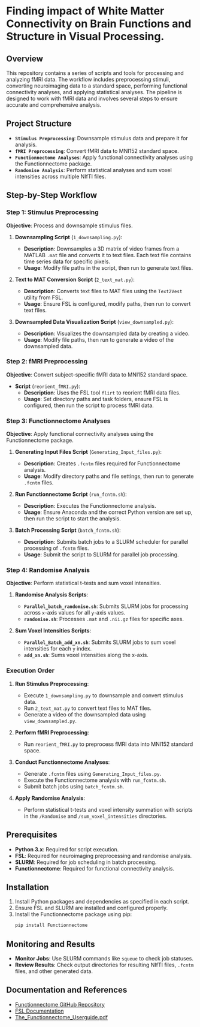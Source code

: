 
#  Finding impact of White Matter Connectivity on Brain Functions and Structure in Visual Processing. 

## Overview

This repository contains a series of scripts and tools for processing and analyzing fMRI data. The workflow includes preprocessing stimuli, converting neuroimaging data to a standard space, performing functional connectivity analyses, and applying statistical analyses. The pipeline is designed to work with fMRI data and involves several steps to ensure accurate and comprehensive analysis.

## Project Structure

- **`Stimulus Preprocessing`**: Downsample stimulus data and prepare it for analysis.
- **`fMRI Preprocessing`**: Convert fMRI data to MNI152 standard space.
- **`Functionnectome Analyses`**: Apply functional connectivity analyses using the Functionnectome package.
- **`Randomise Analysis`**: Perform statistical analyses and sum voxel intensities across multiple NIfTI files.

## Step-by-Step Workflow

### Step 1: Stimulus Preprocessing

**Objective**: Process and downsample stimulus files.

1. **Downsampling Script** (`1_downsampling.py`):
   - **Description**: Downsamples a 3D matrix of video frames from a MATLAB `.mat` file and converts it to text files. Each text file contains time series data for specific pixels.
   - **Usage**: Modify file paths in the script, then run to generate text files.

2. **Text to MAT Conversion Script** (`2_text_mat.py`):
   - **Description**: Converts text files to MAT files using the `Text2Vest` utility from FSL.
   - **Usage**: Ensure FSL is configured, modify paths, then run to convert text files.

3. **Downsampled Data Visualization Script** (`view_downsampled.py`):
   - **Description**: Visualizes the downsampled data by creating a video.
   - **Usage**: Modify file paths, then run to generate a video of the downsampled data.

### Step 2: fMRI Preprocessing

**Objective**: Convert subject-specific fMRI data to MNI152 standard space.

- **Script** (`reorient_fMRI.py`):
  - **Description**: Uses the FSL tool `flirt` to reorient fMRI data files.
  - **Usage**: Set directory paths and task folders, ensure FSL is configured, then run the script to process fMRI data.

### Step 3: Functionnectome Analyses

**Objective**: Apply functional connectivity analyses using the Functionnectome package.

1. **Generating Input Files Script** (`Generating_Input_files.py`):
   - **Description**: Creates `.fcntm` files required for Functionnectome analysis.
   - **Usage**: Modify directory paths and file settings, then run to generate `.fcntm` files.

2. **Run Functionnectome Script** (`run_fcntm.sh`):
   - **Description**: Executes the Functionnectome analysis.
   - **Usage**: Ensure Anaconda and the correct Python version are set up, then run the script to start the analysis.

3. **Batch Processing Script** (`batch_fcntm.sh`):
   - **Description**: Submits batch jobs to a SLURM scheduler for parallel processing of `.fcntm` files.
   - **Usage**: Submit the script to SLURM for parallel job processing.

### Step 4: Randomise Analysis

**Objective**: Perform statistical t-tests and sum voxel intensities.

1. **Randomise Analysis Scripts**:
   - **`Parallel_batch_randomise.sh`**: Submits SLURM jobs for processing across `x`-axis values for all `y`-axis values.
   - **`randomise.sh`**: Processes `.mat` and `.nii.gz` files for specific axes.

2. **Sum Voxel Intensities Scripts**:
   - **`Parallel_Batch_add_xn.sh`**: Submits SLURM jobs to sum voxel intensities for each `y` index.
   - **`add_xn.sh`**: Sums voxel intensities along the x-axis.

### Execution Order

1. **Run Stimulus Preprocessing**:
   - Execute `1_downsampling.py` to downsample and convert stimulus data.
   - Run `2_text_mat.py` to convert text files to MAT files.
   - Generate a video of the downsampled data using `view_downsampled.py`.

2. **Perform fMRI Preprocessing**:
   - Run `reorient_fMRI.py` to preprocess fMRI data into MNI152 standard space.

3. **Conduct Functionnectome Analyses**:
   - Generate `.fcntm` files using `Generating_Input_files.py`.
   - Execute the Functionnectome analysis with `run_fcntm.sh`.
   - Submit batch jobs using `batch_fcntm.sh`.

4. **Apply Randomise Analysis**:
   - Perform statistical t-tests and voxel intensity summation with scripts in the `/Randomise` and `/sum_voxel_intensities` directories.

## Prerequisites

- **Python 3.x**: Required for script execution.
- **FSL**: Required for neuroimaging preprocessing and randomise analysis.
- **SLURM**: Required for job scheduling in batch processing.
- **Functionnectome**: Required for functional connectivity analysis.

## Installation

1. Install Python packages and dependencies as specified in each script.
2. Ensure FSL and SLURM are installed and configured properly.
3. Install the Functionnectome package using pip:
   ```bash
   pip install Functionnectome
   ```

## Monitoring and Results

- **Monitor Jobs**: Use SLURM commands like `squeue` to check job statuses.
- **Review Results**: Check output directories for resulting NIfTI files, `.fcntm` files, and other generated data.

## Documentation and References

- [Functionnectome GitHub Repository](https://github.com/NotaCS/Functionnectome)
- [FSL Documentation](https://fsl.fmrib.ox.ac.uk/fsl/docs/#/install/index)
- [The_Functionnectome_Userguide.pdf](https://github.com/NotaCS/Functionnectome)

